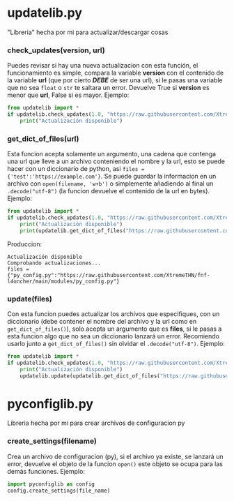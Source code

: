 # updatelib.py
"Libreria" hecha por mi para actualizar/descargar cosas
### check_updates(version, url)
Puedes revisar si hay una nueva actualizacion con esta función, el funcionamiento es simple, compara la variable **version** con el contenido de la variable **url** (que por cierto ***DEBE*** de ser una url), si le pasas una variable que no sea `float` o `str` te saltara un error. Devuelve True si **version** es menor que **url**, False si es mayor.
Ejemplo:
```python
from updatelib import *
if updatelib.check_updates(1.0, "https://raw.githubusercontent.com/XtremeTHN/fnf-l4uncher/main/updates/version"):
	print("Actualización disponible")
```

### get_dict_of_files(url)
Esta funcion acepta solamente un argumento, una cadena que contenga una url que lleve a un archivo conteniendo el nombre y la url, esto se puede hacer con un diccionario de python, asi `files = {'test':'https://example.com'}`. Se puede guardar la informacion en un archivo con `open(filename, 'w+b')` o simplemente añadiendo al final un `.decode("utf-8")` (la funcion devuelve el contenido de la url en bytes). Ejemplo:
```python
from updatelib import *
if updatelib.check_updates(1.0, "https://raw.githubusercontent.com/XtremeTHN/fnf-l4uncher/main/updates/version"):
	print("Actualización disponible")
	print(updatelib.get_dict_of_files("https://raw.githubusercontent.com/XtremeTHN/fnf-l4uncher/main/updates/version.py").decode("utf-8"))
```
Produccion:
```
Actualización disponible
Comprobando actualizaciones...
files = {"py_config.py":"https://raw.githubusercontent.com/XtremeTHN/fnf-l4uncher/main/modules/py_config.py"}
```

### update(files)
Con esta funcion puedes actualizar los archivos que especifiques, con un diccionario (debe contener el nombre del archivo y la url como en `get_dict_of_files()`), solo acepta un argumento que es **files**, si le pasas a esta funcion algo que no sea un diccionario lanzará un error. Recomiendo usarlo junto a `get_dict_of_files()` sin olvidar el `.decode("utf-8")`.
Ejemplo:
```python
from updatelib import *
if updatelib.check_updates(1.0, "https://raw.githubusercontent.com/XtremeTHN/fnf-l4uncher/main/updates/version"):
	print("Actualización disponible")
	updatelib.update(updatelib.get_dict_of_files("https://raw.githubusercontent.com/XtremeTHN/fnf-l4uncher/main/updates/version.py").decode("utf-8"))  
```

# pyconfiglib.py
Libreria hecha por mi para crear archivos de configuracion py
### create_settings(filename)
Crea un archivo de configuracion (py), si el archivo ya existe, se lanzará un error, devuelve el objeto de la funcion `open()` este objeto se ocupa para las demás funciones.
Ejemplo:
```python
import pyconfiglib as config
config.create_settings(file_name)
```
